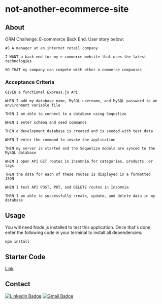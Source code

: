 # not-another-ecommerce-site

## About

ORM Challenge: E-commerce Back End. User story below:

`AS A manager at an internet retail company`

`I WANT a back end for my e-commerce website that uses the latest technologies`

`SO THAT my company can compete with other e-commerce companies`

### Acceptance Criteria

`GIVEN a functional Express.js API`

`WHEN I add my database name, MySQL username, and MySQL password to an environment variable file`

`THEN I am able to connect to a database using Sequelize`

`WHEN I enter schema and seed commands`

`THEN a development database is created and is seeded with test data`

`WHEN I enter the command to invoke the application`

`THEN my server is started and the Sequelize models are synced to the MySQL database`

`WHEN I open API GET routes in Insomnia for categories, products, or tags`

`THEN the data for each of these routes is displayed in a formatted JSON`

`WHEN I test API POST, PUT, and DELETE routes in Insomnia`

`THEN I am able to successfully create, update, and delete data in my database`

## Usage

You will need Node.js installed to test this application. Once that's done, enter the following code in your terminal to install all dependencies:

`npm install`

## Starter Code

[Link](https://github.com/coding-boot-camp/fantastic-umbrella)

## Contact

[![Linkedin Badge](https://img.shields.io/badge/-nrenner0211-blue?style=flat-square&logo=Linkedin&logoColor=white&link=https://www.linkedin.com/in/nrenner0211/)](https://www.linkedin.com/in/nrenner0211/)
[![Gmail Badge](https://img.shields.io/badge/-nrenner0211@gmail.com-c14438?style=flat-square&logo=Gmail&logoColor=white&link=mailto:nrenner0211@gmail.com)](mailto:nrenner0211@gmail.com)
